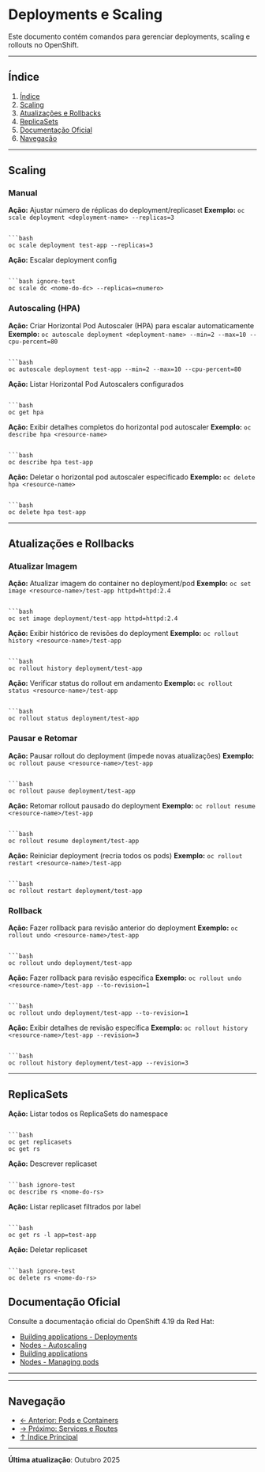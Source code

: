 # Deployments e Scaling

Este documento contém comandos para gerenciar deployments, scaling e rollouts no OpenShift.

---

## Índice

1. [Índice](#índice)
2. [Scaling](#scaling)
3. [Atualizações e Rollbacks](#atualizações-e-rollbacks)
4. [ReplicaSets](#replicasets)
5. [Documentação Oficial](#documentação-oficial)
6. [Navegação](#navegação)
---

## Scaling

### Manual
**Ação:** Ajustar número de réplicas do deployment/replicaset
**Exemplo:** `oc scale deployment <deployment-name> --replicas=3`
```

```bash
oc scale deployment test-app --replicas=3
```

**Ação:** Escalar deployment config
```

```bash ignore-test
oc scale dc <nome-do-dc> --replicas=<numero>
```

### Autoscaling (HPA)
**Ação:** Criar Horizontal Pod Autoscaler (HPA) para escalar automaticamente
**Exemplo:** `oc autoscale deployment <deployment-name> --min=2 --max=10 --cpu-percent=80`
```

```bash
oc autoscale deployment test-app --min=2 --max=10 --cpu-percent=80
```

**Ação:** Listar Horizontal Pod Autoscalers configurados
```

```bash
oc get hpa
```

**Ação:** Exibir detalhes completos do horizontal pod autoscaler
**Exemplo:** `oc describe hpa <resource-name>`
```

```bash
oc describe hpa test-app
```

**Ação:** Deletar o horizontal pod autoscaler especificado
**Exemplo:** `oc delete hpa <resource-name>`
```

```bash
oc delete hpa test-app
```
---

## Atualizações e Rollbacks

### Atualizar Imagem
**Ação:** Atualizar imagem do container no deployment/pod
**Exemplo:** `oc set image <resource-name>/test-app httpd=httpd:2.4`
```

```bash
oc set image deployment/test-app httpd=httpd:2.4
```

**Ação:** Exibir histórico de revisões do deployment
**Exemplo:** `oc rollout history <resource-name>/test-app`
```

```bash
oc rollout history deployment/test-app
```

**Ação:** Verificar status do rollout em andamento
**Exemplo:** `oc rollout status <resource-name>/test-app`
```

```bash
oc rollout status deployment/test-app
```

### Pausar e Retomar
**Ação:** Pausar rollout do deployment (impede novas atualizações)
**Exemplo:** `oc rollout pause <resource-name>/test-app`
```

```bash
oc rollout pause deployment/test-app
```

**Ação:** Retomar rollout pausado do deployment
**Exemplo:** `oc rollout resume <resource-name>/test-app`
```

```bash
oc rollout resume deployment/test-app
```

**Ação:** Reiniciar deployment (recria todos os pods)
**Exemplo:** `oc rollout restart <resource-name>/test-app`
```

```bash
oc rollout restart deployment/test-app
```

### Rollback
**Ação:** Fazer rollback para revisão anterior do deployment
**Exemplo:** `oc rollout undo <resource-name>/test-app`
```

```bash
oc rollout undo deployment/test-app
```

**Ação:** Fazer rollback para revisão específica
**Exemplo:** `oc rollout undo <resource-name>/test-app --to-revision=1`
```

```bash
oc rollout undo deployment/test-app --to-revision=1
```

**Ação:** Exibir detalhes de revisão específica
**Exemplo:** `oc rollout history <resource-name>/test-app --revision=3`
```

```bash
oc rollout history deployment/test-app --revision=3
```

---

## ReplicaSets

**Ação:** Listar todos os ReplicaSets do namespace
```

```bash
oc get replicasets
oc get rs
```

**Ação:** Descrever replicaset
```

```bash ignore-test
oc describe rs <nome-do-rs>
```

**Ação:** Listar replicaset filtrados por label
```

```bash
oc get rs -l app=test-app
```

**Ação:** Deletar replicaset
```

```bash ignore-test
oc delete rs <nome-do-rs>
```

## Documentação Oficial

Consulte a documentação oficial do OpenShift 4.19 da Red Hat:

- <a href="https://docs.redhat.com/en/documentation/openshift_container_platform/4.19/html/building_applications/deployments">Building applications - Deployments</a>
- <a href="https://docs.redhat.com/en/documentation/openshift_container_platform/4.19/html/nodes">Nodes - Autoscaling</a>
- <a href="https://docs.redhat.com/en/documentation/openshift_container_platform/4.19/html/building_applications">Building applications</a>
- <a href="https://docs.redhat.com/en/documentation/openshift_container_platform/4.19/html/nodes">Nodes - Managing pods</a>
---

---

## Navegação

- [← Anterior: Pods e Containers](04-pods-containers.md)
- [→ Próximo: Services e Routes](06-services-routes.md)
- [↑ Índice Principal](README.md)

---

**Última atualização**: Outubro 2025
